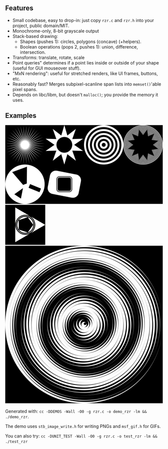 ## Features
 - Small codebase, easy to drop-in: just copy `rzr.c` and `rzr.h` into your project, public domain/MIT.
 - Monochrome-only, 8-bit grayscale output
 - Stack-based drawing:
   - Shapes (pushes 1): circles, polygons (concave) (+helpers).
   - Boolean operations (pops 2, pushes 1): union, difference, intersection.
 - Transforms: translate, rotate, scale
 - Point queries" determines if a point lies inside or outside of your shape (useful for GUI mouseover stuff).
 - "MxN rendering": useful for stretched renders, like UI frames, buttons, etc.
 - Reasonably fast? Merges subpixel-scanline span lists into `memset()`'able pixel spans.
 - Depends on libc/libm, but doesn't `malloc()`; you provide the memory it uses.

## Examples

![](./_rzrdemo_zoo.png)
![](./_rzrdemo_trirot.gif)
![](./_rzrdemo_sharp.png)

Generated with: `cc -DDEMOS -Wall -O0 -g rzr.c -o demo_rzr -lm && ./demo_rzr`.

The demo uses `stb_image_write.h` for writing PNGs and `msf_gif.h` for GIFs.

You can also try: `cc -DUNIT_TEST -Wall -O0 -g rzr.c -o test_rzr -lm && ./test_rzr`

